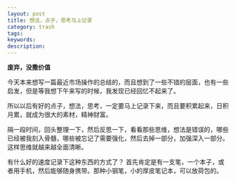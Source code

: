 ```yaml
---
layout: post
title: 想法，点子，思考马上记录
category: trash
tags: 
keywords: 
description: 
---
```


**废弃，没撒价值**

今天本来想写一篇最近市场操作的总结的，而且想到了一些不错的层面，也有一些启发，但是等我想下午来写的时候，我发现已经回忆不起来了。

所以以后有好的点子，想法，思考，一定要马上记录下来，而且要积累起来，日积月累，就成为很大的素材，精神财富。

隔一段时间，回头整理一下，然后反思一下，看看那些思维，想法是错误的，哪些已经被我刻入骨髓，哪些被忘记了需要强化，然后去掉一部分，加强深入一部分。
这样思维就越来越全面清晰。

有什么好的速度记录下这种东西的方式了？
首先肯定是有一支笔，一个本子，或者用手机，然后能够随身携带。那种小钢笔，小的厚皮笔记本，可以放荷包的。

